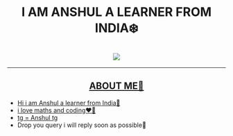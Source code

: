 <!DOCTYPE html>
<html lang="en">
<head>
    <meta charset="UTF-8">
</head>
 <h1 align="center"><b>I AM ANSHUL A LEARNER FROM INDIA❄️</b></h1>
<h2 align="center"><a href="https://telegram.me/Xanshul"> <img src="https://graph.org/file/8d2036d4b924d60780d40.png" </a> </h2>
<hr size="3" noshade color="red//">
<body>
    <h2 align="center"><b>ABOUT ME🪷</b> </h2>
    <ul>
        <li>Hi i am Anshul a learner from India🪷</li>
        <li>i love maths and coding❤️‍🔥</li>
        <li>tg = <a href="https://telegram.me/Xanshul">Anshul tg</a></li>
        <li>Drop you query i will reply soon as possible🐸
</body>
</html>   
<!---
Hacmker/Hacmker is a ✨ special ✨ repository because its `README.md` (this file) appears on your GitHub profile.
You can click the Preview link to take a look at your changes.
--->
